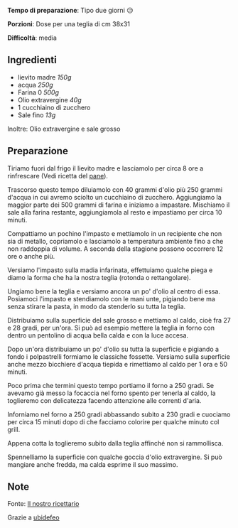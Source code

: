 **Tempo di preparazione**: Tipo due giorni :disappointed_relieved:

**Porzioni**: Dose per una teglia di cm 38x31

**Difficoltà**: media


## Ingredienti

- lievito madre *150g*
- acqua *250g*
- Farina 0 *500g*
- Olio extravergine *40g*
- 1 cucchiaino di zucchero
- Sale fino *13g*

Inoltre: Olio extravergine e sale grosso

## Preparazione

Tiriamo fuori dal frigo il lievito madre e lasciamolo per circa 8 ore a rinfrescare (Vedi ricetta del [pane](../pane/pane.md)).

Trascorso questo tempo diluiamolo con 40 grammi d'olio più 250 grammi d'acqua in cui avremo sciolto un cucchiaino di zucchero. 
Aggiungiamo la maggior parte dei 500 grammi di farina e iniziamo a impastare. 
Mischiamo il sale alla farina restante, aggiungiamola al resto e impastiamo per circa 10 minuti.

Compattiamo un pochino l'impasto e mettiamolo in un recipiente che non sia di metallo, copriamolo e lasciamolo a temperatura ambiente fino a che non raddoppia di volume. A seconda della stagione possono occorrere 12 ore o anche più.

Versiamo l'impasto sulla madia infarinata, effettuiamo qualche piega e diamo la forma che ha la nostra teglia (rotonda o rettangolare).

Ungiamo bene la teglia e versiamo ancora un po' d'olio al centro di essa. Posiamoci l'impasto e stendiamolo con le mani unte, pigiando bene ma senza stirare la pasta, in modo da stenderlo su tutta la teglia.

Distribuiamo sulla superficie del sale grosso e mettiamo al caldo, cioè fra 27 e 28 gradi, per un'ora. Si può ad esempio mettere la teglia in forno con dentro un pentolino di acqua bella calda e con la luce accesa.

Dopo un'ora distribuiamo un po' d'olio su tutta la superficie e pigiando a fondo i polpastrelli formiamo le classiche fossette. Versiamo sulla superficie anche mezzo bicchiere d'acqua tiepida e rimettiamo al caldo per 1 ora e 50 minuti.

Poco prima che termini questo tempo portiamo il forno a 250 gradi. Se avevamo già messo la focaccia nel forno spento per tenerla al caldo, la toglieremo con delicatezza facendo attenzione alle correnti d'aria.

Inforniamo nel forno a 250 gradi abbassando subito a 230 gradi e cuociamo per circa 15 minuti dopo di che facciamo colorire per qualche minuto col grill.

Appena cotta la toglieremo subito dalla teglia affinché non si rammollisca.

Spennelliamo la superficie con qualche goccia d'olio extravergine. Si può mangiare anche fredda, ma calda esprime il suo massimo.

## Note

Fonte: [Il nostro ricettario](http://ilnostroricettario.blogspot.com/2010/02/focaccia-alla-genovese-col-lievito.html)

Grazie a [ubidefeo](http://ubidefeo.com/)
